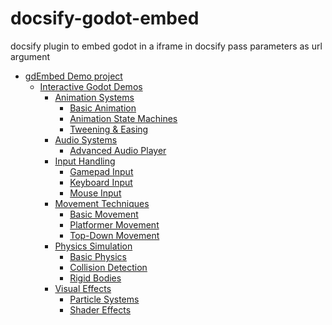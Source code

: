 # docsify-godot-embed
docsify plugin to embed godot in a iframe in docsify 
pass parameters as url argument

<!-- start-replace-subnav -->
* [gdEmbed Demo project ](/gdEmbed/)
    * [Interactive Godot Demos](/gdEmbed/scenes/)
        * [Animation Systems](/gdEmbed/scenes/animation/)
            * [Basic Animation](/gdEmbed/scenes/animation/basic_animation/)
            * [Animation State Machines](/gdEmbed/scenes/animation/state_machines/)
            * [Tweening & Easing](/gdEmbed/scenes/animation/tweening/)
        * [Audio Systems](/gdEmbed/scenes/audio/)
            * [Advanced Audio Player](/gdEmbed/scenes/audio/advance_audio_player/)
        * [Input Handling](/gdEmbed/scenes/input/)
            * [Gamepad Input](/gdEmbed/scenes/input/gamepad_input/)
            * [Keyboard Input](/gdEmbed/scenes/input/keyboard_input/)
            * [Mouse Input](/gdEmbed/scenes/input/mouse_input/)
        * [Movement Techniques](/gdEmbed/scenes/movement/)
            * [Basic Movement](/gdEmbed/scenes/movement/basic_movement/)
            * [Platformer Movement](/gdEmbed/scenes/movement/platformer_movement/)
            * [Top-Down Movement](/gdEmbed/scenes/movement/top_down_movement/)
        * [Physics Simulation](/gdEmbed/scenes/physics/)
            * [Basic Physics](/gdEmbed/scenes/physics/basic_physics/)
            * [Collision Detection](/gdEmbed/scenes/physics/collision_detection/)
            * [Rigid Bodies](/gdEmbed/scenes/physics/rigid_bodies/)
        * [Visual Effects](/gdEmbed/scenes/visual_effects/)
            * [Particle Systems](/gdEmbed/scenes/visual_effects/particle_systems/)
            * [Shader Effects](/gdEmbed/scenes/visual_effects/shader_effects/)
<!-- end-replace-subnav -->
